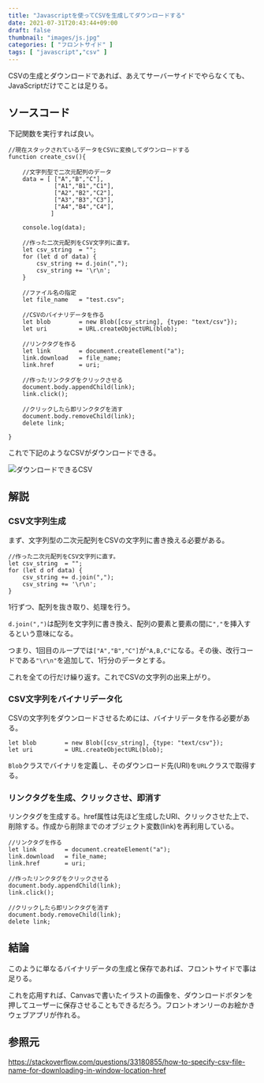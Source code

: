 ```yaml
---
title: "Javascriptを使ってCSVを生成してダウンロードする"
date: 2021-07-31T20:43:44+09:00
draft: false
thumbnail: "images/js.jpg"
categories: [ "フロントサイド" ]
tags: [ "javascript","csv" ]
---
```


CSVの生成とダウンロードであれば、あえてサーバーサイドでやらなくても、JavaScriptだけでことは足りる。

## ソースコード

下記関数を実行すれば良い。


    //現在スタックされているデータをCSVに変換してダウンロードする
    function create_csv(){
    
        //文字列型で二次元配列のデータ
        data = [ ["A","B","C"],
                 ["A1","B1","C1"],
                 ["A2","B2","C2"],
                 ["A3","B3","C3"],
                 ["A4","B4","C4"],
                ]

        console.log(data);
    
        //作った二次元配列をCSV文字列に直す。
        let csv_string  = ""; 
        for (let d of data) {
            csv_string += d.join(",");
            csv_string += '\r\n';
        }   
    
        //ファイル名の指定
        let file_name   = "test.csv";
    
        //CSVのバイナリデータを作る
        let blob        = new Blob([csv_string], {type: "text/csv"});
        let uri         = URL.createObjectURL(blob);
    
        //リンクタグを作る
        let link        = document.createElement("a");
        link.download   = file_name;
        link.href       = uri;
    
        //作ったリンクタグをクリックさせる
        document.body.appendChild(link);
        link.click();
    
        //クリックしたら即リンクタグを消す
        document.body.removeChild(link);
        delete link;
    
    }


これで下記のようなCSVがダウンロードできる。

<div class="img-center"><img src="/images/Screenshot from 2021-08-01 16-13-06.png" alt="ダウンロードできるCSV"></div>

## 解説


### CSV文字列生成

まず、文字列型の二次元配列をCSVの文字列に書き換える必要がある。

    //作った二次元配列をCSV文字列に直す。
    let csv_string  = ""; 
    for (let d of data) {
        csv_string += d.join(",");
        csv_string += '\r\n';
    }   

1行ずつ、配列を抜き取り、処理を行う。

`d.join(",")`は配列を文字列に書き換え、配列の要素と要素の間に`","`を挿入するという意味になる。

つまり、1回目のループでは`["A","B","C"]`が`"A,B,C"`になる。その後、改行コードである`"\r\n"`を追加して、1行分のデータとする。

これを全ての行だけ繰り返す。これでCSVの文字列の出来上がり。


### CSV文字列をバイナリデータ化

CSVの文字列をダウンロードさせるためには、バイナリデータを作る必要がある。

    let blob        = new Blob([csv_string], {type: "text/csv"});
    let uri         = URL.createObjectURL(blob);

`Blob`クラスでバイナリを定義し、そのダウンロード先(URI)を`URL`クラスで取得する。


### リンクタグを生成、クリックさせ、即消す

リンクタグを生成する。href属性は先ほど生成したURI、クリックさせた上で、削除する。作成から削除までのオブジェクト変数(link)を再利用している。

    //リンクタグを作る
    let link        = document.createElement("a");
    link.download   = file_name;
    link.href       = uri;

    //作ったリンクタグをクリックさせる
    document.body.appendChild(link);
    link.click();

    //クリックしたら即リンクタグを消す
    document.body.removeChild(link);
    delete link;


## 結論

このように単なるバイナリデータの生成と保存であれば、フロントサイドで事は足りる。

これを応用すれば、Canvasで書いたイラストの画像を、ダウンロードボタンを押してユーザーに保存させることもできるだろう。フロントオンリーのお絵かきウェブアプリが作れる。


## 参照元

https://stackoverflow.com/questions/33180855/how-to-specify-csv-file-name-for-downloading-in-window-location-href


